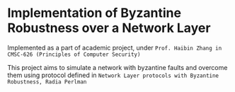 # Implementation of Byzantine Robustness over a Network Layer

Implemented as a part of academic project, under `Prof. Haibin Zhang in CMSC-626 (Principles of Computer Security)`

This project aims to simulate a network with byzantine faults and overcome them using protocol defined in `Network Layer protocols with Byzantine Robustness, Radia Perlman`
